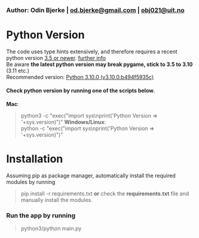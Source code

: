 ### Author: Odin Bjerke | <od.bjerke@gmail.com> | <obj021@uit.no>  

# Python Version
The code uses type hints extensively, and therefore requires a recent python version [3.5 or newer](https://docs.python.org/3/library/typing.html). [further info](https://peps.python.org/topic/typing/)  
Be aware **the latest python version may break pygame, stick to 3.5 to 3.10** (3.11 etc.)  
Recommended version: [Python 3.10.0 (v3.10.0:b494f5935c)](https://www.python.org/downloads/release/python-3100/)  
#### Check python version by running one of the scripts below.  
**Mac**:  
>python3 -c "exec(\"import sys\nprint('Python Version => '+sys.version)\")"
**Windows/Linux**:  
>python -c "exec(\"import sys\nprint('Python Version => '+sys.version)\")"

# Installation
Assuming pip as package manager, automatically install the required modules by running  
>pip install -r requirements.txt
__or__ check the __requirements.txt__ file and manually install the modules.  

### Run the app by running
>python3/python main.py
